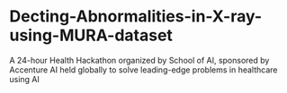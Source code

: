 # Decting-Abnormalities-in-X-ray-using-MURA-dataset
A 24-hour Health Hackathon organized by School of AI, sponsored by Accenture AI held globally to solve leading-edge problems in healthcare using AI
